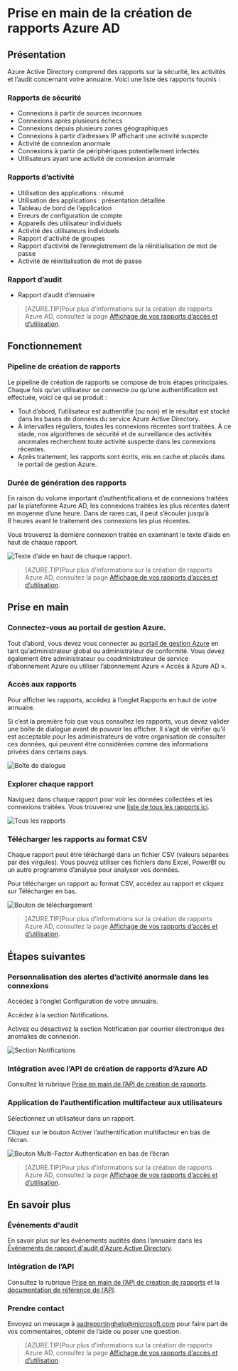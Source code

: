 <properties
   pageTitle="Création de rapports Azure AD : prise en main"
   description="Création de rapports Azure AD : prise en main"
   services="active-directory"
   documentationCenter=""
   authors="curtand"
   manager="mbaldwin"
   editor=""/>

<tags
   ms.service="active-directory"
   ms.devlang="na"
   ms.topic="article"
   ms.tgt_pltfrm="na"
   ms.workload="identity"
   ms.date="06/30/2015"
   ms.author="curtand;kenhoff"/>

# Prise en main de la création de rapports Azure AD

## Présentation

Azure Active Directory comprend des rapports sur la sécurité, les activités et l’audit concernant votre annuaire. Voici une liste des rapports fournis :

### Rapports de sécurité

- Connexions à partir de sources inconnues
- Connexions après plusieurs échecs
- Connexions depuis plusieurs zones géographiques
- Connexions à partir d’adresses IP affichant une activité suspecte
- Activité de connexion anormale
- Connexions à partir de périphériques potentiellement infectés
- Utilisateurs ayant une activité de connexion anormale

### Rapports d’activité

- Utilisation des applications : résumé
- Utilisation des applications : présentation détaillée
- Tableau de bord de l’application
- Erreurs de configuration de compte
- Appareils des utilisateur individuels
- Activité des utilisateurs individuels
- Rapport d'activité de groupes
- Rapport d’activité de l’enregistrement de la réinitialisation de mot de passe
- Activité de réinitialisation de mot de passe

### Rapport d’audit

- Rapport d’audit d’annuaire

> [AZURE.TIP]Pour plus d’informations sur la création de rapports Azure AD, consultez la page [Affichage de vos rapports d’accès et d’utilisation](active-directory-view-access-usage-reports.md).



## Fonctionnement


### Pipeline de création de rapports

Le pipeline de création de rapports se compose de trois étapes principales. Chaque fois qu’un utilisateur se connecte ou qu’une authentification est effectuée, voici ce qui se produit :

- Tout d’abord, l’utilisateur est authentifié (ou non) et le résultat est stocké dans les bases de données du service Azure Active Directory.
- À intervalles réguliers, toutes les connexions récentes sont traitées. À ce stade, nos algorithmes de sécurité et de surveillance des activités anormales recherchent toute activité suspecte dans les connexions récentes.
- Après traitement, les rapports sont écrits, mis en cache et placés dans le portail de gestion Azure.

### Durée de génération des rapports

En raison du volume important d’authentifications et de connexions traitées par la plateforme Azure AD, les connexions traitées les plus récentes datent en moyenne d’une heure. Dans de rares cas, il peut s’écouler jusqu’à 8 heures avant le traitement des connexions les plus récentes.

Vous trouverez la dernière connexion traitée en examinant le texte d’aide en haut de chaque rapport.

![Texte d’aide en haut de chaque rapport.](./media/active-directory-reporting-getting-started/reportingWatermark.PNG)

> [AZURE.TIP]Pour plus d’informations sur la création de rapports Azure AD, consultez la page [Affichage de vos rapports d’accès et d’utilisation](active-directory-view-access-usage-reports.md).



## Prise en main


### Connectez-vous au portail de gestion Azure.

Tout d’abord, vous devez vous connecter au [portail de gestion Azure](https://manage.windowsazure.com) en tant qu’administrateur global ou administrateur de conformité. Vous devez également être administrateur ou coadministrateur de service d’abonnement Azure ou utiliser l’abonnement Azure « Accès à Azure AD ».

### Accès aux rapports

Pour afficher les rapports, accédez à l’onglet Rapports en haut de votre annuaire.

Si c’est la première fois que vous consultez les rapports, vous devez valider une boîte de dialogue avant de pouvoir les afficher. Il s’agit de vérifier qu’il est acceptable pour les administrateurs de votre organisation de consulter ces données, qui peuvent être considérées comme des informations privées dans certains pays.

![Boîte de dialogue](./media/active-directory-reporting-getting-started/dialogBox.png)

### Explorer chaque rapport

Naviguez dans chaque rapport pour voir les données collectées et les connexions traitées. Vous trouverez une [liste de tous les rapports ici](active-directory-reporting-what-it-is.md).

![Tous les rapports](./media/active-directory-reporting-getting-started/reportsMain.png)

### Télécharger les rapports au format CSV

Chaque rapport peut être téléchargé dans un fichier CSV (valeurs séparées par des virgules). Vous pouvez utiliser ces fichiers dans Excel, PowerBI ou un autre programme d’analyse pour analyser vos données.

Pour télécharger un rapport au format CSV, accédez au rapport et cliquez sur Télécharger en bas.

![Bouton de téléchargement](./media/active-directory-reporting-getting-started/downloadButton.png)

> [AZURE.TIP]Pour plus d’informations sur la création de rapports Azure AD, consultez la page [Affichage de vos rapports d’accès et d’utilisation](active-directory-view-access-usage-reports.md).





## Étapes suivantes

### Personnalisation des alertes d’activité anormale dans les connexions

Accédez à l’onglet Configuration de votre annuaire.

Accédez à la section Notifications.

Activez ou désactivez la section Notification par courrier électronique des anomalies de connexion.

![Section Notifications](./media/active-directory-reporting-getting-started/notificationsSection.png)

### Intégration avec l’API de création de rapports d’Azure AD

Consultez la rubrique [Prise en main de l’API de création de rapports](active-directory-reporting-api-getting-started.md).

### Application de l’authentification multifacteur aux utilisateurs

Sélectionnez un utilisateur dans un rapport.

Cliquez sur le bouton Activer l’authentification multifacteur en bas de l’écran.

![Bouton Multi-Factor Authentication en bas de l’écran](./media/active-directory-reporting-getting-started/mfaButton.png)

> [AZURE.TIP]Pour plus d’informations sur la création de rapports Azure AD, consultez la page [Affichage de vos rapports d’accès et d’utilisation](active-directory-view-access-usage-reports.md).




## En savoir plus


### Événements d'audit

En savoir plus sur les événements audités dans l’annuaire dans les [Événements de rapport d'audit d'Azure Active Directory](active-directory-reporting-audit-events.md).

### Intégration de l’API

Consultez la rubrique [Prise en main de l’API de création de rapports](active-directory-reporting-api-getting-started.md) et la [documentation de référence de l’API](https://msdn.microsoft.com/library/azure/mt126081.aspx).

### Prendre contact

Envoyez un message à [aadreportinghelp@microsoft.com](mailto:aadreportinghelp@microsoft.com) pour faire part de vos commentaires, obtenir de l’aide ou poser une question.

> [AZURE.TIP]Pour plus d’informations sur la création de rapports Azure AD, consultez la page [Affichage de vos rapports d’accès et d’utilisation](active-directory-view-access-usage-reports.md).

<!---HONumber=July15_HO3-->